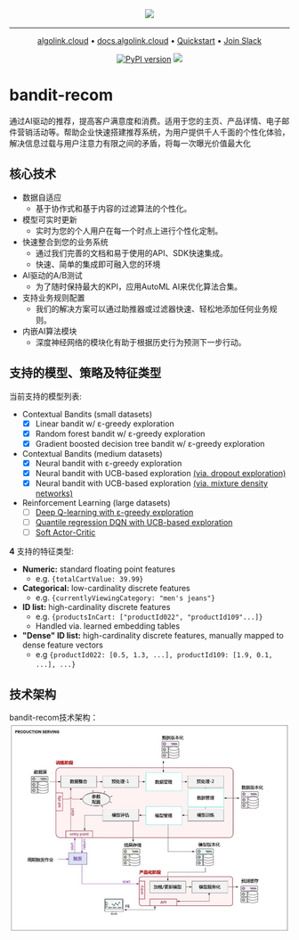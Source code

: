 <div align="center">

<img src="sources/ml-gif.gif">

---

<p align="center">
  <a href="https://algolink.cloud">algolink.cloud</a> •
  <a href="https://docs.algolink.cloud">docs.algolink.cloud</a> •
  <a href="#quickstart">Quickstart</a> •
  <a href="https://algolink.cloud/slack-invite/">Join Slack</a>
</p>

[![PyPI version](https://badge.fury.io/py/bandit-recom.svg)](https://badge.fury.io/py/bandit-recom) [![](https://img.shields.io/badge/code%20style-black-000000.svg)](https://github.com/ambv/black)
</div>

# bandit-recom
通过AI驱动的推荐，提高客户满意度和消费。适用于您的主页、产品详情、电子邮件营销活动等。帮助企业快速搭建推荐系统，为用户提供千人千面的个性化体验，解决信息过载与用户注意力有限之间的矛盾，将每一次曝光价值最大化


## 核心技术

- 数据自适应
  - 基于协作式和基于内容的过滤算法的个性化。
- 模型可实时更新
  - 实时为您的个人用户在每一个时点上进行个性化定制。
- 快速整合到您的业务系统
  - 通过我们完善的文档和易于使用的API、SDK快速集成。
  - 快速、简单的集成即可融入您的环境
- AI驱动的A/B测试
  - 为了随时保持最大的KPI，应用AutoML AI来优化算法合集。
- 支持业务规则配置
  - 我们的解决方案可以通过助推器或过滤器快速、轻松地添加任何业务规则。
- 内嵌AI算法模块
  - 深度神经网络的模块化有助于根据历史行为预测下一步行动。


## 支持的模型、策略及特征类型

当前支持的模型列表:

- Contextual Bandits (small datasets)
  - [x] Linear bandit w/ ε-greedy exploration
  - [x] Random forest bandit w/ ε-greedy exploration
  - [x] Gradient boosted decision tree bandit w/ ε-greedy exploration
- Contextual Bandits (medium datasets)
  - [x] Neural bandit with ε-greedy exploration
  - [x] Neural bandit with UCB-based exploration [(via. dropout exploration)](https://arxiv.org/abs/1506.02142)
  - [x] Neural bandit with UCB-based exploration [(via. mixture density networks)](https://publications.aston.ac.uk/id/eprint/373/1/NCRG_94_004.pdf)
- Reinforcement Learning (large datasets)
  - [ ] [Deep Q-learning with ε-greedy exploration](https://www.cs.toronto.edu/~vmnih/docs/dqn.pdf)
  - [ ] [Quantile regression DQN with UCB-based exploration](https://arxiv.org/abs/1710.10044)
  - [ ] [Soft Actor-Critic](https://arxiv.org/abs/1801.01290)

<b>4</b> 支持的特征类型:
* <b>Numeric:</b> standard floating point features
  * e.g. `{totalCartValue: 39.99}`
* <b>Categorical:</b> low-cardinality discrete features
  * e.g. `{currentlyViewingCategory: "men's jeans"}`
* <b>ID list:</b> high-cardinality discrete features
  * e.g. `{productsInCart: ["productId022", "productId109"...]}`
  * Handled via. learned embedding tables
* <b>"Dense" ID list:</b> high-cardinality discrete features, manually mapped to dense feature vectors
  * e.g `{productId022: [0.5, 1.3, ...], productId109: [1.9, 0.1, ...], ...}`

## 技术架构

bandit-recom技术架构：
![alt text](sources/recom-serving.jpg)